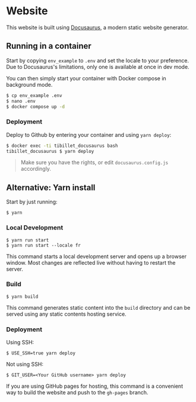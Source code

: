 # Website

This website is built using [Docusaurus](https://docusaurus.io/), a modern static website generator.

## Running in a container

Start by copying `env_example` to `.env` and set the locale to your preference. Due to Docusaurus's limitations, only one is available at once in dev mode.

You can then simply start your container with Docker compose in background mode.

```bash
$ cp env_example .env
$ nano .env
$ docker compose up -d
```

### Deployment

Deploy to Github by entering your container and using `yarn deploy`:

```bash
$ docker exec -ti tibillet_docusaurus bash
tibillet_docusaurus $ yarn deploy
```

> Make sure you have the rights, or edit `docusaurus.config.js` accordingly.

## Alternative: Yarn install

Start by just running:

```
$ yarn
```

### Local Development

```
$ yarn run start
$ yarn run start --locale fr
```

This command starts a local development server and opens up a browser window. Most changes are reflected live without having to restart the server.

### Build

```
$ yarn build
```

This command generates static content into the `build` directory and can be served using any static contents hosting service.

### Deployment

Using SSH:

```
$ USE_SSH=true yarn deploy
```

Not using SSH:

```
$ GIT_USER=<Your GitHub username> yarn deploy
```

If you are using GitHub pages for hosting, this command is a convenient way to build the website and push to the `gh-pages` branch.

